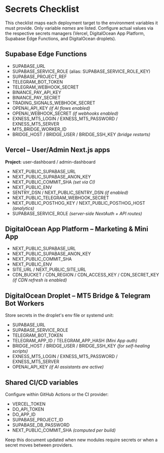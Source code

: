 # Secrets Checklist

This checklist maps each deployment target to the environment variables it must
provide. Only variable *names* are listed. Configure actual values via the
respective secrets managers (Vercel, DigitalOcean App Platform, Supabase Edge
Functions, and DigitalOcean droplets).

## Supabase Edge Functions
- SUPABASE_URL
- SUPABASE_SERVICE_ROLE (alias: SUPABASE_SERVICE_ROLE_KEY)
- SUPABASE_PROJECT_REF
- TELEGRAM_BOT_TOKEN
- TELEGRAM_WEBHOOK_SECRET
- BINANCE_PAY_API_KEY
- BINANCE_PAY_SECRET
- TRADING_SIGNALS_WEBHOOK_SECRET
- OPENAI_API_KEY *(if AI flows enabled)*
- OPENAI_WEBHOOK_SECRET *(if webhooks enabled)*
- EXNESS_MT5_LOGIN / EXNESS_MT5_PASSWORD / EXNESS_MT5_SERVER
- MT5_BRIDGE_WORKER_ID
- BRIDGE_HOST / BRIDGE_USER / BRIDGE_SSH_KEY *(bridge restarts)*

## Vercel – User/Admin Next.js apps
**Project:** user-dashboard / admin-dashboard
- NEXT_PUBLIC_SUPABASE_URL
- NEXT_PUBLIC_SUPABASE_ANON_KEY
- NEXT_PUBLIC_COMMIT_SHA *(set via CI)*
- NEXT_PUBLIC_ENV
- SENTRY_DSN / NEXT_PUBLIC_SENTRY_DSN *(if enabled)*
- NEXT_PUBLIC_TELEGRAM_WEBHOOK_SECRET
- NEXT_PUBLIC_POSTHOG_KEY / NEXT_PUBLIC_POSTHOG_HOST *(analytics)*
- SUPABASE_SERVICE_ROLE *(server-side NextAuth + API routes)*

## DigitalOcean App Platform – Marketing & Mini App
- NEXT_PUBLIC_SUPABASE_URL
- NEXT_PUBLIC_SUPABASE_ANON_KEY
- NEXT_PUBLIC_COMMIT_SHA
- NEXT_PUBLIC_ENV
- SITE_URL / NEXT_PUBLIC_SITE_URL
- CDN_BUCKET / CDN_REGION / CDN_ACCESS_KEY / CDN_SECRET_KEY *(if CDN refresh is enabled)*

## DigitalOcean Droplet – MT5 Bridge & Telegram Bot Workers
Store secrets in the droplet's env file or systemd unit:
- SUPABASE_URL
- SUPABASE_SERVICE_ROLE
- TELEGRAM_BOT_TOKEN
- TELEGRAM_APP_ID / TELEGRAM_APP_HASH *(Mini App auth)*
- BRIDGE_HOST / BRIDGE_USER / BRIDGE_SSH_KEY *(for self-healing scripts)*
- EXNESS_MT5_LOGIN / EXNESS_MT5_PASSWORD / EXNESS_MT5_SERVER
- OPENAI_API_KEY *(if AI assistants are active)*

## Shared CI/CD variables
Configure within GitHub Actions or the CI provider:
- VERCEL_TOKEN
- DO_API_TOKEN
- DO_APP_ID
- SUPABASE_PROJECT_ID
- SUPABASE_DB_PASSWORD
- NEXT_PUBLIC_COMMIT_SHA *(computed per build)*

Keep this document updated when new modules require secrets or when a secret
moves between providers.
